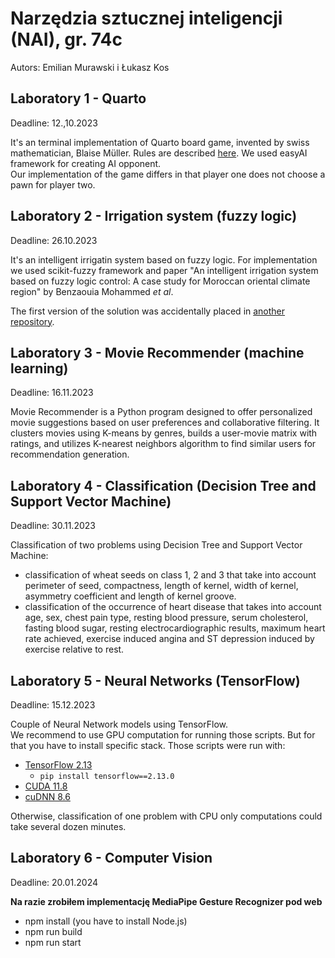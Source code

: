 # Narzędzia sztucznej inteligencji (NAI), gr. 74c

Autors: Emilian Murawski i Łukasz Kos

## Laboratory 1 - Quarto

Deadline: 12.,10.2023

It's an terminal implementation of Quarto board game, invented by swiss mathematician, Blaise Müller. Rules are described [here](https://www.ultraboardgames.com/quarto/game-rules.php).
We used easyAI framework for creating AI opponent.  
Our implementation of the game differs in that player one does not choose a pawn for player two.

## Laboratory 2 - Irrigation system (fuzzy logic)

Deadline: 26.10.2023

It's an intelligent irrigatin system based on fuzzy logic. For implementation we used scikit-fuzzy framework and paper "An intelligent irrigation system based on fuzzy logic
control: A case study for Moroccan oriental climate
region" by Benzaouia Mohammed *et al*.

The first version of the solution was accidentally placed in [another repository](https://github.com/s22051-pj-lukasz-kos/fuzzy-logic-irrigation).

## Laboratory 3 - Movie Recommender (machine learning)

Deadline: 16.11.2023

Movie Recommender is a Python program designed to offer personalized movie suggestions based on user preferences and collaborative filtering. It clusters movies using K-means by genres, builds a user-movie matrix with ratings, and utilizes K-nearest neighbors algorithm to find similar users for recommendation generation.

## Laboratory 4 - Classification (Decision Tree and Support Vector Machine)

Deadline: 30.11.2023

Classification of two problems using Decision Tree and Support Vector Machine:

- classification of wheat seeds on class 1, 2 and 3 that take into account perimeter of seed, compactness, length of kernel, width of kernel, asymmetry coefficient and length of kernel groove.
- classification of the occurrence of heart disease that takes into account age, sex, chest pain type, resting blood pressure, serum cholesterol, fasting blood sugar, resting electrocardiographic results, maximum heart rate achieved, exercise induced angina and ST depression induced by exercise relative to rest.

## Laboratory 5 - Neural Networks (TensorFlow)

Deadline: 15.12.2023

Couple of Neural Network models using TensorFlow.  
We recommend to use GPU computation for running those scripts. But for that you have to install specific stack. Those scripts were run with:

- [TensorFlow 2.13](https://www.tensorflow.org/install/pip)
  - `pip install tensorflow==2.13.0`
- [CUDA 11.8](https://developer.nvidia.com/cuda-11-8-0-download-archive)
- [cuDNN 8.6](https://developer.nvidia.com/rdp/cudnn-archive)  

Otherwise, classification of one problem with CPU only computations could take several dozen minutes.

## Laboratory 6 - Computer Vision

Deadline: 20.01.2024

**Na razie zrobiłem implementację MediaPipe Gesture Recognizer pod web**

- npm install (you have to install Node.js)
- npm run build
- npm run start
